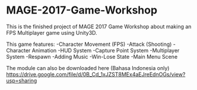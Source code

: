 # MAGE-2017-Game-Workshop
This is the finished project of MAGE 2017 Game Workshop about making an FPS Multiplayer game using Unity3D.

This game features:
-Character Movement (FPS)
-Attack (Shooting)
-Character Animation
-HUD System
-Capture Point System
-Multiplayer System
-Respawn
-Adding Music
-Win-Lose State
-Main Menu Scene

The module can also be downloaded here (Bahasa Indonesia only)
https://drive.google.com/file/d/0B_Cd_1xJZST8MEx4aEJreEdnOGs/view?usp=sharing
